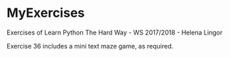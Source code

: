 # MyExercises
Exercises of Learn Python The Hard Way - WS 2017/2018 - Helena Lingor

Exercise 36 includes a mini text maze game, as required.
